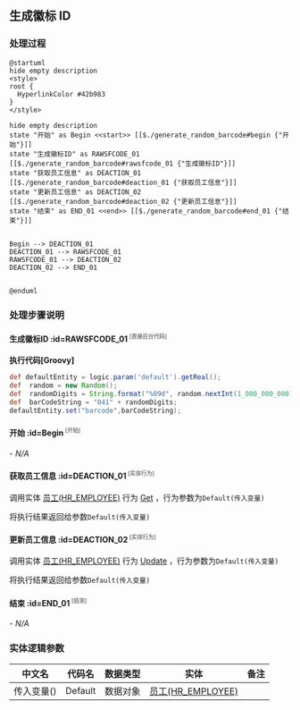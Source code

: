 ## 生成徽标 ID <!-- {docsify-ignore-all} -->

   

### 处理过程

```plantuml
@startuml
hide empty description
<style>
root {
  HyperlinkColor #42b983
}
</style>

hide empty description
state "开始" as Begin <<start>> [[$./generate_random_barcode#begin {"开始"}]]
state "生成徽标ID" as RAWSFCODE_01  [[$./generate_random_barcode#rawsfcode_01 {"生成徽标ID"}]]
state "获取员工信息" as DEACTION_01  [[$./generate_random_barcode#deaction_01 {"获取员工信息"}]]
state "更新员工信息" as DEACTION_02  [[$./generate_random_barcode#deaction_02 {"更新员工信息"}]]
state "结束" as END_01 <<end>> [[$./generate_random_barcode#end_01 {"结束"}]]


Begin --> DEACTION_01
DEACTION_01 --> RAWSFCODE_01
RAWSFCODE_01 --> DEACTION_02
DEACTION_02 --> END_01


@enduml
```


### 处理步骤说明

#### 生成徽标ID :id=RAWSFCODE_01<sup class="footnote-symbol"> <font color=gray size=1>[直接后台代码]</font></sup>



<p class="panel-title"><b>执行代码[Groovy]</b></p>

```groovy
def defaultEntity = logic.param('default').getReal();
def  random = new Random();
def  randomDigits = String.format("%09d", random.nextInt(1_000_000_000));
def  barCodeString = "041" + randomDigits;
defaultEntity.set("barcode",barCodeString);

```

#### 开始 :id=Begin<sup class="footnote-symbol"> <font color=gray size=1>[开始]</font></sup>



*- N/A*
#### 获取员工信息 :id=DEACTION_01<sup class="footnote-symbol"> <font color=gray size=1>[实体行为]</font></sup>



调用实体 [员工(HR_EMPLOYEE)](module/hr/hr_employee.md) 行为 [Get](module/hr/hr_employee#行为) ，行为参数为`Default(传入变量)`

将执行结果返回给参数`Default(传入变量)`

#### 更新员工信息 :id=DEACTION_02<sup class="footnote-symbol"> <font color=gray size=1>[实体行为]</font></sup>



调用实体 [员工(HR_EMPLOYEE)](module/hr/hr_employee.md) 行为 [Update](module/hr/hr_employee#行为) ，行为参数为`Default(传入变量)`

将执行结果返回给参数`Default(传入变量)`

#### 结束 :id=END_01<sup class="footnote-symbol"> <font color=gray size=1>[结束]</font></sup>



*- N/A*



### 实体逻辑参数

|    中文名   |    代码名    |  数据类型    |  实体   |备注 |
| --------| --------| -------- | -------- | --------   |
|传入变量(<i class="fa fa-check"/></i>)|Default|数据对象|[员工(HR_EMPLOYEE)](module/hr/hr_employee.md)||
